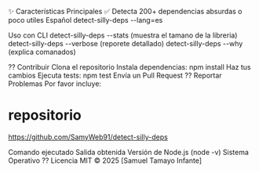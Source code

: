 ✨ Características Principales
✅ Detecta 200+ dependencias absurdas o poco utiles
Español
detect-silly-deps --lang=es

Uso con CLI
detect-silly-deps --stats (muestra el tamano de la libreria) detect-silly-deps --verbose (reporete detallado) detect-silly-deps --why (explica comanados)

?? Contribuir
Clona el repositorio
Instala dependencias: npm install
Haz tus cambios
Ejecuta tests: npm test
Envía un Pull Request
?? Reportar Problemas
Por favor incluye:

# repositorio 
https://github.com/SamyWeb91/detect-silly-deps

Comando ejecutado
Salida obtenida
Versión de Node.js (node -v)
Sistema Operativo
?? Licencia
MIT © 2025 [Samuel Tamayo Infante]
